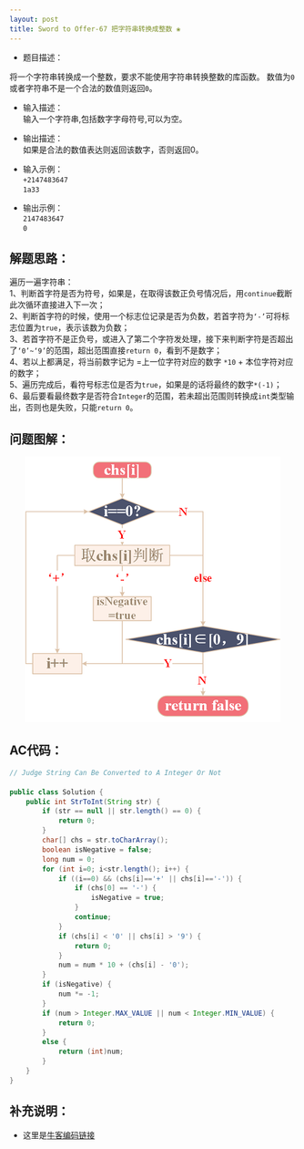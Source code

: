 ```yaml
---
layout: post
title: Sword to Offer-67 把字符串转换成整数 ❀
---
```


* 题目描述：  

将一个字符串转换成一个整数，要求不能使用字符串转换整数的库函数。 数值为`0`或者字符串不是一个合法的数值则返回`0`。

* 输入描述：  
输入一个字符串,包括数字字母符号,可以为空。  

* 输出描述：  
如果是合法的数值表达则返回该数字，否则返回0。  

* 输入示例：  
`+2147483647`  
`1a33`  

* 输出示例：  
`2147483647`  
`0`  


## 解题思路：

遍历一遍字符串：  
1、判断首字符是否为符号，如果是，在取得该数正负号情况后，用`continue`截断此次循环直接进入下一次；  
2、判断首字符的时候，使用一个标志位记录是否为负数，若首字符为`‘-’`可将标志位置为`true`，表示该数为负数；  
3、若首字符不是正负号，或进入了第二个字符发处理，接下来判断字符是否超出了`‘0’~‘9’`的范围，超出范围直接`return 0`，看到不是数字；  
4、若以上都满足，将当前数字记为 =上一位字符对应的数字 `*10` + 本位字符对应的数字；  
5、遍历完成后，看符号标志位是否为`true`，如果是的话将最终的数字`*(-1)`；  
6、最后要看最终数字是否符合`Integer`的范围，若未超出范围则转换成`int`类型输出，否则也是失败，只能`return 0`。

## 问题图解：

<center>
    <img src="/assets/img/blog/sword-offer-67.png">
</center>


## AC代码：

```java
// Judge String Can Be Converted to A Integer Or Not

public class Solution {
    public int StrToInt(String str) {
        if (str == null || str.length() == 0) {
            return 0;
        }
        char[] chs = str.toCharArray();
        boolean isNegative = false;
        long num = 0;
        for (int i=0; i<str.length(); i++) {
            if ((i==0) && (chs[i]=='+' || chs[i]=='-')) {
                if (chs[0] == '-') {
                    isNegative = true;
                }
                continue;
            }
            if (chs[i] < '0' || chs[i] > '9') {
                return 0;
            }
            num = num * 10 + (chs[i] - '0');
        }
        if (isNegative) {
            num *= -1;
        }
        if (num > Integer.MAX_VALUE || num < Integer.MIN_VALUE) {
            return 0;
        }
        else {
            return (int)num;
        }
    }
}

```


## 补充说明： 

* 这里是[牛客编码链接](https://www.nowcoder.com/practice/1277c681251b4372bdef344468e4f26e?tpId=13&&tqId=11202&rp=1&ru=/ta/coding-interviews&qru=/ta/coding-interviews/question-ranking)